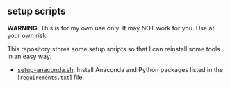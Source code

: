 ## setup scripts

**WARNING**: This is for my own use only. It may NOT work for you. Use at your own risk.

This repository stores some setup scripts so that I can reinstall some tools
in an easy way.

- [setup-anaconda.sh](setup-anaconda.sh): Install Anaconda and Python packages
  listed in the [`requirements.txt`] file.
